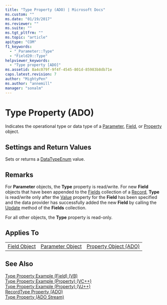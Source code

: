```yaml
---
title: "Type Property (ADO) | Microsoft Docs"
ms.custom: ""
ms.date: "01/19/2017"
ms.reviewer: ""
ms.suite: ""
ms.tgt_pltfrm: ""
ms.topic: "article"
apitype: "COM"
f1_keywords: 
  - "_Parameter::Type"
  - "Field20::Type"
helpviewer_keywords: 
  - "Type property [ADO]"
ms.assetid: 8a4c079f-9f4f-4545-801d-85983b8db71e
caps.latest.revision: 7
author: "MightyPen"
ms.author: "annemill"
manager: "sonalm"
---
```

# Type Property (ADO)
Indicates the operational type or data type of a [Parameter](../../../ado/reference/ado-api/parameter-object.md), [Field](../../../ado/reference/ado-api/field-object.md), or [Property](../../../ado/reference/ado-api/property-object-ado.md) object.  
  
## Settings and Return Values  
 Sets or returns a [DataTypeEnum](../../../ado/reference/ado-api/datatypeenum.md) value.  
  
## Remarks  
 For **Parameter** objects, the **Type** property is read/write. For new **Field** objects that have been appended to the [Fields](../../../ado/reference/ado-api/fields-collection-ado.md) collection of a [Record](../../../ado/reference/ado-api/record-object-ado.md), **Type** is read/write only after the [Value](../../../ado/reference/ado-api/value-property-ado.md) property for the **Field** has been specified and the data provider has successfully added the new **Field** by calling the [Update](../../../ado/reference/ado-api/update-method.md) method of the **Fields** collection.  
  
 For all other objects, the **Type** property is read-only.  
  
## Applies To  
  
||||  
|-|-|-|  
|[Field Object](../../../ado/reference/ado-api/field-object.md)|[Parameter Object](../../../ado/reference/ado-api/parameter-object.md)|[Property Object (ADO)](../../../ado/reference/ado-api/property-object-ado.md)|  
  
## See Also  
 [Type Property Example (Field) (VB)](../../../ado/reference/ado-api/type-property-example-field-vb.md)   
 [Type Property Example (Property) (VC++)](../../../ado/reference/ado-api/type-property-example-property-vc.md)   
 [Type Property Example (Property) (VJ++)](../../../ado/reference/ado-api/type-property-example-property-vj.md)   
 [RecordType Property (ADO)](../../../ado/reference/ado-api/recordtype-property-ado.md)   
 [Type Property (ADO Stream)](../../../ado/reference/ado-api/type-property-ado-stream.md)